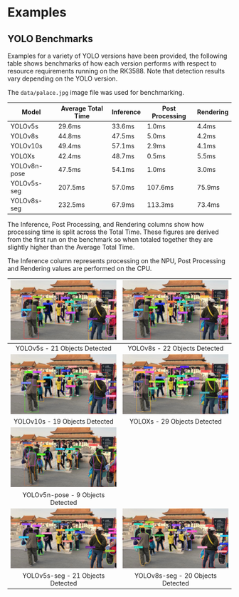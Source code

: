 
# Examples

## YOLO Benchmarks

Examples for a variety of YOLO versions have been provided, the following table
shows benchmarks of how each version performs with respect to resource requirements
running on the RK3588. 
Note that detection results vary depending on the YOLO version.

The `data/palace.jpg` image file was used for benchmarking.

| Model       | Average Total Time | Inference | Post Processing | Rendering |
|-------------|--------------------|-----------|-----------------|-----------|
| YOLOv5s     | 29.6ms             | 33.6ms    | 1.0ms           | 4.4ms     |
| YOLOv8s     | 44.8ms             | 47.5ms    | 5.0ms           | 4.2ms     |
| YOLOv10s    | 49.4ms             | 57.1ms    | 2.9ms           | 4.1ms     |
| YOLOXs      | 42.4ms             | 48.7ms    | 0.5ms           | 5.5ms     |
| YOLOv8n-pose | 47.5ms             | 54.1ms    | 1.0ms           | 3.0ms |
| YOLOv5s-seg | 207.5ms            | 57.0ms    | 107.6ms         | 75.9ms    |
| YOLOv8s-seg | 232.5ms            | 67.9ms    | 113.3ms         | 73.4ms    |

The Inference, Post Processing, and Rendering columns show how processing time
is split across the Total Time.   These figures are derived from the first
run on the benchmark so when totaled together they are slightly higher than the
Average Total Time.

The Inference column represents processing on the NPU, Post Processing and Rendering
values are performed on the CPU.

|     ![YOLOv5 Output](https://github.com/swdee/go-rknnlite-data/raw/master/yolobench/yolov5-out.jpg)      |     ![YOLOv8 Output](https://github.com/swdee/go-rknnlite-data/raw/master/yolobench/yolov5-out.jpg)     | 
|:--------------------------------------------------------------------------------------------------------:|:-------------------------------------------------------------------------------------------------------:|
|                                      YOLOv5s - 21 Objects Detected                                       |                                      YOLOv8s - 22 Objects Detected                                      |
|    ![YOLOv10 Output](https://github.com/swdee/go-rknnlite-data/raw/master/yolobench/yolov10-out.jpg)     |      ![YOLOX Output](https://github.com/swdee/go-rknnlite-data/raw/master/yolobench/yolox-out.jpg)      |
|                                      YOLOv10s - 19 Objects Detected                                      |                                      YOLOXs - 29 Objects Detected                                       |
| ![YOLOv5-seg Output](https://github.com/swdee/go-rknnlite-data/raw/master/yolobench/yolov8-pose-out.jpg) |  |
|                                    YOLOv5n-pose - 9 Objects Detected                                     |                                   |
| ![YOLOv5-seg Output](https://github.com/swdee/go-rknnlite-data/raw/master/yolobench/yolov5-seg-out.jpg)  | ![YOLOv8-seg Output](https://github.com/swdee/go-rknnlite-data/raw/master/yolobench/yolov8-seg-out.jpg) |
|                                    YOLOv5s-seg - 21 Objects Detected                                     |                                    YOLOv8s-seg - 20 Objects Detected                                    |

